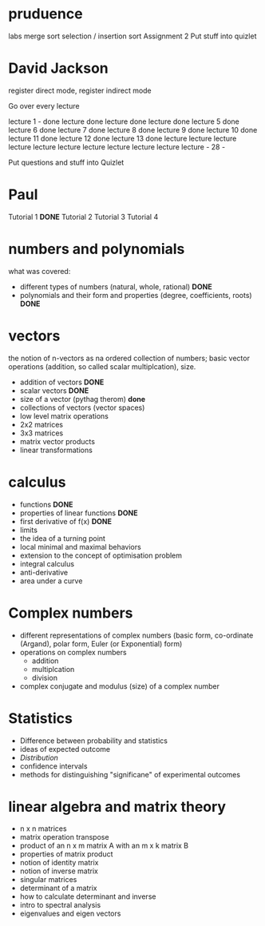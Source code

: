 # pruduence

labs
merge sort 
selection / insertion sort
Assignment 2
Put stuff into quizlet

# David Jackson

register direct mode, register indirect mode

Go over every lecture

lecture 1 - done
lecture  done 
lecture done 
lecture done 
lecture 5 done 
lecture 6 done
lecture 7 done
lecture 8 done
lecture 9 done
lecture 10 done
lecture 11 done
lecture 12 done
lecture  13 done
lecture
lecture
lecture
lecture
lecture
lecture
lecture
lecture
lecture
lecture
lecture - 28 - 

Put questions and stuff into Quizlet

# Paul

Tutorial 1 **DONE**
Tutorial 2
Tutorial 3
Tutorial 4

# numbers and polynomials

what was covered:
* different types of numbers (natural, whole, rational) **DONE**
* polynomials and their form and properties (degree, coefficients, roots) **DONE**

# vectors

the notion of n-vectors as na ordered collection of numbers; basic vector operations (addition, so called scalar multiplcation), size.

* addition of vectors **DONE**
* scalar vectors **DONE**
* size of a vector (pythag therom) **done**
* collections of vectors (vector spaces)
* low level matrix operations
* 2x2 matrices
* 3x3 matrices
* matrix vector products
* linear transformations

# calculus

* functions **DONE**
* properties of linear functions **DONE**
* first derivative of f(x) **DONE**
* limits
* the idea of a turning point
* local minimal and maximal behaviors
* extension to the concept of optimisation problem
* integral calculus
* anti-derivative
* area under a curve

# Complex numbers

* different representations of complex numbers (basic form, co-ordinate (Argand), polar form, Euler (or Exponential) form)
* operations on complex numbers
    - addition
    - multiplcation
    - division
* complex conjugate and modulus (size) of a complex number

# Statistics

* Difference between probability and statistics
* ideas of expected outcome
* *_Distribution_*
* confidence intervals
* methods for distinguishing "significane" of experimental outcomes

# linear algebra and matrix theory

* n x n matrices
* matrix operation transpose
* product of an n x m matrix A with an m x k matrix B
* properties of matrix product
* notion of identity matrix
* notion of inverse matrix
* singular matrices
* determinant of a matrix
* how to calculate determinant and inverse
* intro to spectral analysis
* eigenvalues and eigen vectors